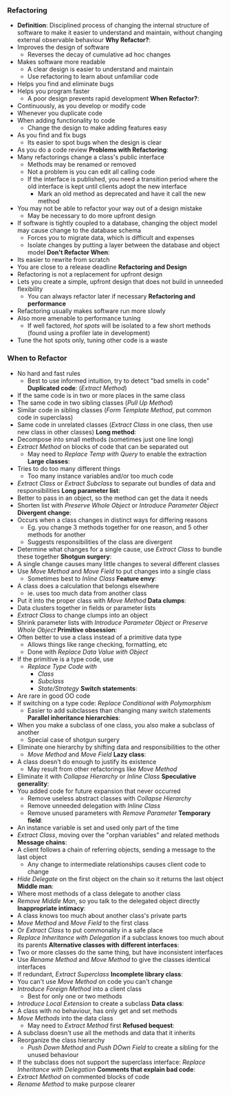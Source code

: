 ### Refactoring
 - **Definition**: Disciplined process of changing the internal structure of software to make it easier to understand and maintain, without changing external observable behaviour
**Why Refactor?**:
 - Improves the design of software
	 - Reverses the decay of cumulative ad hoc changes
 - Makes software more readable
	 - A clear design is easier to understand and maintain
	 - Use refactoring to learn about unfamiliar code
 - Helps you find and eliminate bugs
 - Helps you program faster
	 - A poor design prevents rapid development
**When Refactor?**:
 - Continuously, as you develop or modify code
 - Whenever you duplicate code
 - When adding functionality to code
	 - Change the design to make adding features easy
 - As you find and fix bugs
	 - Its easier to spot bugs when the design is clear
 - As you do a code review
**Problems with Refactoring**:
 - Many refactorings change a class's public interface
	 - Methods may be renamed or removed
	 - Not a problem is you can edit all calling code
	 - If the interface is published, you need a transition period where the old interface is kept until clients adopt the new interface
		 - Mark an old method as deprecated and have it call the new method
 - You may not be able to refactor your way out of a design mistake
	 - May be necessary to do more upfront design
 - If software is tightly coupled to a database, changing the object model may cause change to the database schema
	 - Forces you to migrate data, which is difficult and expenses
	 - Isolate changes by putting a layer between the database and object model
**Don't Refactor When**:
- Its easier to rewrite from scratch
- You are close to a release deadline
**Refactoring and Design**
 - Refactoring is not a replacement for upfront design
 - Lets you create a simple, upfront design that does not build in unneeded flexibility
	 - You can always refactor later if necessary
**Refactoring and performance**
 - Refactoring usually makes software run more slowly
 - Also more amenable to performance tuning
	 - If well factored, *hot spots* will be isolated to a few short methods (found using a profiler late in development)
 - Tune the hot spots only, tuning other code is a waste

### When to Refactor
 - No hard and fast rules
	 - Best to use informed intuition, try to detect "bad smells in code"
**Duplicated code**: (*Extract Method*)
 - If the same code is in two or more places in the same class
 - The same code in two sibling classes (*Pull Up Method*)
 - Similar code in sibling classes (*Form Template Method*, put common code in superclass)
 - Same code in unrelated classes (*Extract Class* in one class, then use new class in other classes)
**Long method**:
 - Decompose into small methods (sometimes just one line long)
 - *Extract Method* on blocks of code that can be separated out
	 - May need to *Replace Temp with Query* to enable the extraction
**Large classes**:
 - Tries to do too many different things
	 - Too many instance variables and/or too much code
 - *Extract Class* or *Extract Subclass* to separate out bundles of data and responsibilities
**Long parameter list**:
 - Better to pass in an object, so the method can get the data it needs
 - Shorten list with *Preserve Whole Object* or *Introduce Parameter Object*
**Divergent change**:
 - Occurs when a class changes in distinct ways for differing reasons
	 - Eg. you change 3 methods together for one reason, and 5 other methods for another
	 - Suggests responsibilities of the class are divergent
 - Determine what changes for a single cause, use *Extract Class* to bundle these together
**Shotgun surgery**:
 - A single change causes many little changes to several different classes
 - Use *Move Method* and *Move Field* to put changes into a single class
	 - Sometimes best to *Inline Class*
**Feature envy**:
 - A class does a calculation that belongs elsewhere
	 - ie. uses too much data from another class
 - Put it into the proper class with *Move Method*
**Data clumps**:
 - Data clusters together in fields or parameter lists
 - *Extract Class* to change clumps into an object
 - Shrink parameter lists with *Introduce Parameter Object* or *Preserve Whole Object*
**Primitive obsession**:
 - Often better to use a class instead of a primitive data type
	 - Allows things like range checking, formatting, etc
	 - Done with *Replace Data Value with Object*
 - If the primitive is a type code, use
	 - *Replace Type Code with*
		 - *Class*
		 - *Subclass*
		 - *State/Strategy*
**Switch statements**:
 - Are rare in good OO code
 - If switching on a type code: *Replace Conditional with Polymorphism*
	 - Easier to add subclasses than changing many switch statements
**Parallel inheritance hierarchies**:
 - When you make a subclass of one class, you also make a subclass of another
	 - Special case of shotgun surgery
 - Eliminate one hierarchy by shifting data and responsibilities to the other
	 - *Move Method* and *Move Field*
**Lazy class**:
 - A class doesn't do enough to justify its existence
	 - May result from other refactorings like *Move Method*
 - Eliminate it with *Collapse Hierarchy* or *Inline Class*
**Speculative generality**:
 - You added code for future expansion that never occurred
	 - Remove useless abstract classes with *Collapse Hierarchy*
	 - Remove unneeded delegation with *Inline Class*
	 - Remove unused parameters with *Remove Parameter*
**Temporary field**:
 - An instance variable is set and used only part of the time
 - *Extract Class*, moving over the "orphan variables" and related methods
**Message chains**:
 - A client follows a chain of referring objects, sending a message to the last object
	 - Any change to intermediate relationships causes client code to change
 - *Hide Delegate* on the first object on the chain so it returns the last object
**Middle man**:
 - Where most methods of a class delegate to another class
 - *Remove Middle Man*, so you talk to the delegated object directly
**Inappropriate intimacy**:
 - A class knows too much about another class's private parts
 - *Move Method* and *Move Field* to the first class
 - Or *Extract Class* to put commonality in a safe place
 - *Replace Inheritance with Delegation* if a subclass knows too much about its parents
**Alternative classes with different interfaces**:
 - Two or more classes do the same thing, but have inconsistent interfaces
 - Use *Rename Method* and *Move Method* to give the classes identical interfaces
 - If redundant, *Extract Superclass*
**Incomplete library class**:
 - You can't use *Move Method* on code you can't change
 - *Introduce Foreign Method* into a client class
	 - Best for only one or two methods
 - *Introduce Local Extension* to create a subclass
**Data class**:
 - A class with no behaviour, has only get and set methods
 - *Move Methods* into the data class
	 - May need to *Extract Method* first
**Refused bequest**:
 - A subclass doesn't use all the methods and data that it inherits
 - Reorganize the class hierarchy
	 - *Push Down Method* and *Push DOwn Field* to create a sibling for the unused behaviour
 - If the subclass does not support the superclass interface: *Replace Inheritance with Delegation*
**Comments that explain bad code**:
 - *Extract Method* on commented blocks of code
 - *Rename Method* to make purpose clearer
